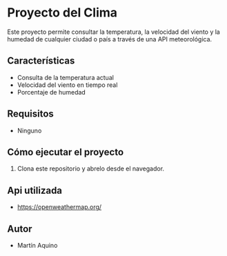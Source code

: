 # Proyecto del Clima
Este proyecto permite consultar la temperatura, la velocidad del viento y la humedad de cualquier ciudad o país a través de una API meteorológica.

## Características
- Consulta de la temperatura actual
- Velocidad del viento en tiempo real
- Porcentaje de humedad

## Requisitos
- Ninguno

## Cómo ejecutar el proyecto
1. Clona este repositorio y abrelo desde el navegador.

## Api utilizada
- https://openweathermap.org/

## Autor
- Martín Aquino
